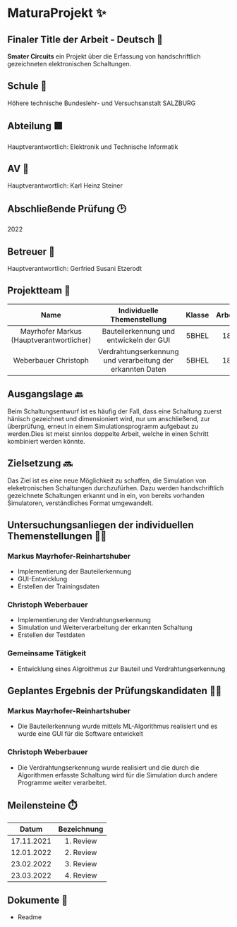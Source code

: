 # **MaturaProjekt ✨**

## **Finaler Title der Arbeit - Deutsch 🎉**
**Smater Circuits** ein Projekt über die Erfassung von handschriftlich gezeichneten elektronischen Schaltungen. 

## **Schule 🏫**
Höhere technische Bundeslehr- und Versuchsanstalt SALZBURG

## **Abteilung 🟪**
Hauptverantwortlich: Elektronik und Technische Informatik

## **AV 🤵**
Hauptverantwortlich: Karl Heinz Steiner

## **Abschließende Prüfung 🕑**
2022

## **Betreuer 🤵**
Hauptverantwortlich: Gerfried Susani Etzerodt

## **Projektteam 🧑**
| Name | Individuelle Themenstellung | Klasse | Arbeitsaufwand |
| :---: | :---: | :---: |:---: | 
| Mayrhofer Markus (Hauptverantwortlicher) | Bauteilerkennung und entwickeln der GUI | 5BHEL | 180 Stunden | 
| Weberbauer Christoph | Verdrahtungserkennung und verarbeitung der erkannten Daten | 5BHEL | 180 Stunden |

## **Ausgangslage 🔙**
Beim Schaltungsentwurf ist es häufig der Fall, dass eine Schaltung zuerst hänisch gezeichnet und dimensioniert wird, nur um anschließend, zur überprüfung, erneut in einem Simulationsprogramm aufgebaut zu werden.Dies ist meist sinnlos doppelte Arbeit, welche in einen Schritt kombiniert werden könnte.

## **Zielsetzung 🔜**
Das Ziel ist es eine neue Möglichkeit zu schaffen, die Simulation von eleketronischen Schaltungen durchzufürhen. Dazu werden handschriftlich gezeichnete Schaltungen erkannt und in ein, von bereits vorhanden Simulatoren, verständliches Format umgewandelt. 

## **Untersuchungsanliegen der individuellen Themenstellungen 👨‍🎓**
### Markus Mayrhofer-Reinhartshuber
 - Implementierung der Bauteilerkennung
 - GUI-Entwicklung
 - Erstellen der Trainingsdaten
### Christoph Weberbauer
 - Implementierung der Verdrahtungserkennung
 - Simulation und Weiterverarbeitung der erkannten Schaltung 
 - Erstellen der Testdaten
### Gemeinsame Tätigkeit
 - Entwicklung eines Algroithmus zur Bauteil und Verdrahtungserkennung

## **Geplantes Ergebnis der Prüfungskandidaten 🏌️‍♂️**
### Markus Mayrhofer-Reinhartshuber
 - Die Bauteilerkennung wurde mittels ML-Algorithmus realisiert und es wurde eine GUI für die Software entwickelt
### Christoph Weberbauer
 - Die Verdrahtungserkennung wurde realisiert und die durch die Algorithmen erfasste Schaltung wird für die Simulation durch andere Programme weiter verarbeitet.

## **Meilensteine ⏱️**
| Datum | Bezeichnung |
| :---: | :---: |
| 17.11.2021  | 1. Review |
| 12.01.2022  | 2. Review |
| 23.02.2022  | 3. Review |
| 23.03.2022  | 4. Review |

## **Dokumente 📝**
 - Readme
